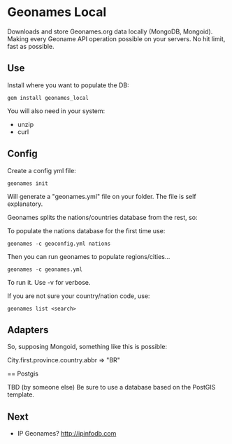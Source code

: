 Geonames Local
==============

Downloads and store Geonames.org data locally (MongoDB, Mongoid).
Making every Geoname API operation possible on your servers.
No hit limit, fast as possible.


Use
---

Install where you want to populate the DB:

    gem install geonames_local


You will also need in your system:

* unzip
* curl


Config
------

Create a config yml file:

    geonames init

Will generate a "geonames.yml" file on your folder.
The file is self explanatory.

Geonames splits the nations/countries database from the rest, so:


To populate the nations database for the first time use:

    geonames -c geoconfig.yml nations


Then you can run geonames to populate regions/cities...

    geonames -c geonames.yml

To run it. Use -v for verbose.


If you are not sure your country/nation code, use:

    geonames list <search>



Adapters
--------

So, supposing Mongoid, something like this is possible:

  City.first.province.country.abbr
  => "BR"


== Postgis

TBD (by someone else)
Be sure to use a database based on the PostGIS template.




Next
----

- IP Geonames? http://ipinfodb.com
